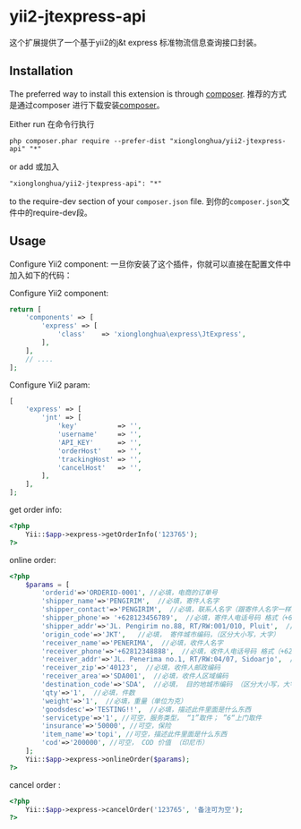 # yii2-jtexpress-api
这个扩展提供了一个基于yii2的j&amp;t express 标准物流信息查询接口封装。

Installation
------------

The preferred way to install this extension is through [composer](http://getcomposer.org/download/).
推荐的方式是通过composer 进行下载安装[composer](http://getcomposer.org/download/)。

Either run
在命令行执行
```
php composer.phar require --prefer-dist "xionglonghua/yii2-jtexpress-api" "*"
```

or add
或加入

```
"xionglonghua/yii2-jtexpress-api": "*"
```

to the require-dev section of your `composer.json` file.
到你的`composer.json`文件中的require-dev段。

Usage
-----
Configure Yii2 component:
一旦你安装了这个插件，你就可以直接在配置文件中加入如下的代码：

Configure Yii2 component:
```php
return [
    'components' => [
        'express' => [
            'class'    => 'xionglonghua\express\JtExpress',
        ],
    ],
    // ....
];
```

Configure Yii2 param:
```php
[
    'express' => [
        'jnt' => [
            'key'          => '',
            'username'     => '',
            'API_KEY'      => '',
            'orderHost'    => '',
            'trackingHost' => '',
            'cancelHost'   => '',
        ],
    ],
];
```

get order info:

```php
<?php
    Yii::$app->express->getOrderInfo('123765');
?>
```

online order:

```php
<?php
    $params = [
        'orderid'=>'ORDERID-0001', //必填，电商的订单号
        'shipper_name'=>'PENGIRIM',  //必填，寄件人名字
        'shipper_contact'=>'PENGIRIM',  //必填，联系人名字（跟寄件人名字一样）
        'shipper_phone'=> '+628123456789',  //必填，寄件人电话号码 格式（+62 开头）
        'shipper_addr'=>'JL. Pengirim no.88, RT/RW:001/010, Pluit',  //必填，寄件地址
        'origin_code'=>'JKT',   //必填， 寄件城市编码，（区分大小写，大字）
        'receiver_name'=>'PENERIMA',  //必填，收件人名字
        'receiver_phone'=>'+62812348888',  //必填，收件人电话号码 格式（+62 开头）
        'receiver_addr'=>'JL. Penerima no.1, RT/RW:04/07, Sidoarjo',  //必填，收件人地址
        'receiver_zip'=>'40123',  //必填，收件人邮政编码
        'receiver_area'=>'SDA001',  //必填，收件人区域编码
        'destination_code'=>'SDA',  //必填， 目的地城市编码 （区分大小写，大字）
        'qty'=>'1',  //必填，件数
        'weight'=>'1',  //必填，重量（单位为克）
        'goodsdesc'=>'TESTING!!',  //必填，描述此件里面是什么东西
        'servicetype'=>'1', //可空，服务类型， “1”取件； ”6“上门取件
        'insurance'=>'50000', //可空，保险
        'item_name'=>'topi', //可空，描述此件里面是什么东西
        'cod'=>'200000', //可空， COD 价值 （印尼币）
    ];
    Yii::$app->express->onlineOrder($params);
?>

```

cancel order :

```php
<?php
    Yii::$app->express->cancelOrder('123765', '备注可为空');
?>
```
